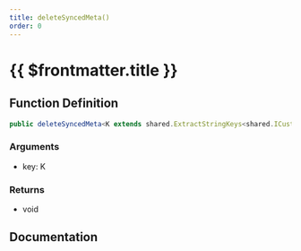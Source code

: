 ```yaml
---
title: deleteSyncedMeta()
order: 0
---
```


# {{ $frontmatter.title }}

<!--@include: ./deleteSyncedMeta_partial_header.md-->

## Function Definition

```ts
public deleteSyncedMeta<K extends shared.ExtractStringKeys<shared.ICustomEntitySyncedMeta>>(key: K): void;
```

### Arguments

* key: K

### Returns

* void

## Documentation

<!--@include: ./deleteSyncedMeta_partial_footer.md-->
